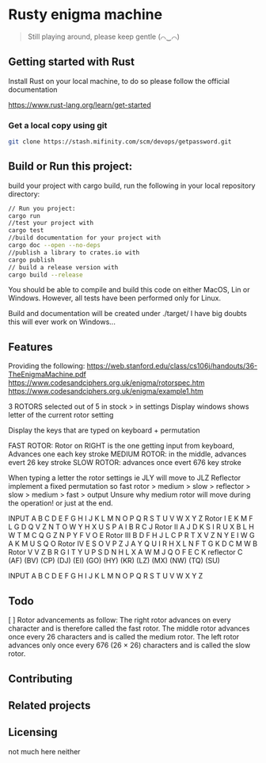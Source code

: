 # Rusty enigma machine
> Still playing around, please keep gentle (⌒‿⌒)

## Getting started with Rust

Install Rust on your local machine, to do so please follow the official documentation

https://www.rust-lang.org/learn/get-started


### Get a local copy using git

```bash
git clone https://stash.mifinity.com/scm/devops/getpassword.git
```

## Build or Run this project:

build your project with cargo build, run the following in your local repository directory:
```bash
// Run you project:
cargo run
//test your project with
cargo test
//build documentation for your project with
cargo doc --open --no-deps
//publish a library to crates.io with
cargo publish
// build a release version with
cargo build --release
```

You should be able to compile and build this code on either MacOS, Lin or Windows.
However, all tests have been performed only for Linux.

Build and documentation will be created under ./target/
I have big doubts this will ever work on Windows... 

## Features

Providing the following:
https://web.stanford.edu/class/cs106j/handouts/36-TheEnigmaMachine.pdf
https://www.codesandciphers.org.uk/enigma/rotorspec.htm
https://www.codesandciphers.org.uk/enigma/example1.htm


3 ROTORS selected out of 5 in stock > in settings
Display windows shows letter of the current rotor setting

Display the keys that are typed on keyboard + permutation


FAST ROTOR: Rotor on RIGHT is the one getting input from keyboard, Advances one each key stroke
MEDIUM ROTOR: in the middle, advances evert 26 key stroke
SLOW ROTOR: advances once evert 676 key stroke

When typing a letter the rotor settings ie JLY will move to JLZ
Reflector implement a fixed permutation
so fast rotor > medium > slow > reflector > slow > medium > fast > output
Unsure why medium rotor will move during the operation! or just at the end.


 

INPUT	A	B	C	D	E	F	G	H	I	J	K	L	M	N	O	P	Q	R	S	T	U	V	W	X	Y	Z
Rotor I	E	K	M	F	L	G	D	Q	V	Z	N	T	O	W	Y	H	X	U	S	P	A	I	B	R	C	J
Rotor II	A	J	D	K	S	I	R	U	X	B	L	H	W	T	M	C	Q	G	Z	N	P	Y	F	V	O	E
Rotor III	B	D	F	H	J	L	C	P	R	T	X	V	Z	N	Y	E	I	W	G	A	K	M	U	S	Q	O
Rotor IV	E	S	O	V	P	Z	J	A	Y	Q	U	I	R	H	X	L	N	F	T	G	K	D	C	M	W	B
Rotor V	V	Z	B	R	G	I	T	Y	U	P	S	D	N	H	L	X	A	W	M	J	Q	O	F	E	C	K
reflector C	(AF) (BV) (CP) (DJ) (EI) (GO) (HY) (KR) (LZ) (MX) (NW) (TQ) (SU)

INPUT	A	B	C	D	E	F	G	H	I	J	K	L	M	N	O	P	Q	R	S	T	U	V	W	X	Y	Z


## Todo
[ ] Rotor advancements as follow:
The right rotor advances on every character and is therefore called the fast rotor. The
middle rotor advances once every 26 characters and is called the medium rotor. The left
rotor advances only once every 676 (26 × 26) characters and is called the slow rotor. 



## Contributing

## Related projects

## Licensing

not much here neither
